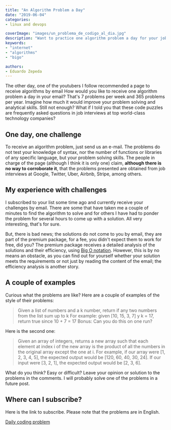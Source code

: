 ```yaml
---
title: "An Algorithm Problem a Day"
date: "2019-06-04"
categories:
- linux and devops

coverImage: "images/un_problema_de_codigo_al_dia.jpg"
description: "Want to practice one algorithm problem a day for your job interviews? Check out this free page to do it."
keywords:
- "internet"
- "algorithms"
- "bigo"

authors:
- Eduardo Zepeda
---
```


The other day, one of the youtubers I follow recommended a page to receive algorithms by email How would you like to receive one algorithm problem a day in your email? That's 7 problems per week and 365 problems per year. Imagine how much it would improve your problem solving and analytical skills. Still not enough? What if I told you that these code puzzles are frequently asked questions in job interviews at top world-class technology companies?

## One day, one challenge

To receive an algorithm problem, just send us an e-mail. The problems do not test your knowledge of syntax, nor the number of functions or libraries of any specific language, but your problem solving skills. The people in charge of the page (although I think it is only one) claim, **although there is no way to corroborate it**, that the problems presented are obtained from job interviews at Google, Twitter, Uber, Airbnb, Stripe, among others.

## My experience with challenges

I subscribed to your list some time ago and currently receive your challenges by email. There are some that have taken me a couple of minutes to find the algorithm to solve and for others I have had to ponder the problem for several hours to come up with a solution. All very interesting, that's for sure.

But, there is bad news; the solutions do not come to you by email, they are part of the premium package, for a fee, you didn't expect them to work for free, did you? The premium package receives a detailed analysis of the solutions and their efficiency, using [Big O notation](/blog/the-big-o-notation/). However, this is by no means an obstacle, as you can find out for yourself whether your solution meets the requirements or not just by reading the content of the email; the efficiency analysis is another story.

## A couple of examples

Curious what the problems are like? Here are a couple of examples of the style of their problems:

> Given a list of numbers and a k number, return if any two numbers from the list sum up to k
> For example: given [10, 15, 3, 7] y k = 17, return true since 10 + 7 = 17
> Bonus: Can you do this on one run?

Here is the second one:

> Given an array of integers, returns a new array such that each element at index i of the new array is the product of all the numbers in the original array except the one at i.
> For example, if our array were [1, 2, 3, 4, 5], the expected output would be [120, 60, 40, 30, 24]. If our input were [3, 2, 1], the expected output would be [2, 3, 6].


What do you think? Easy or difficult? Leave your opinion or solution to the problems in the comments. I will probably solve one of the problems in a future post.

## Where can I subscribe?

Here is the link to subscribe. Please note that the problems are in English.

[Daily coding problem](https://www.dailycodingproblem.com/)